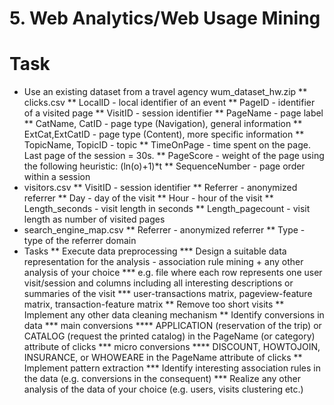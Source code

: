 # 5. Web Analytics/Web Usage Mining
# Task
* Use an existing dataset from a travel agency wum_dataset_hw.zip
** clicks.csv
** LocalID - local identifier of an event
** PageID - identifier of a visited page
** VisitID - session identifier
** PageName - page label
** CatName, CatID - page type (Navigation), general information
** ExtCat,ExtCatID - page type (Content), more specific information
** TopicName, TopicID - topic
** TimeOnPage - time spent on the page. Last page of the session = 30s.
** PageScore - weight of the page using the following heuristic: (ln(o)+1)*t
** SequenceNumber - page order within a session
* visitors.csv
** VisitID - session identifier
** Referrer - anonymized referrer
** Day - day of the visit
** Hour - hour of the visit
** Length_seconds - visit length in seconds
** Length_pagecount - visit length as number of visited pages
* search_engine_map.csv
** Referrer - anonymized referrer
** Type - type of the referrer domain
* Tasks
** Execute data preprocessing
*** Design a suitable data representation for the analysis - association rule mining + any other analysis of your choice
*** e.g. file where each row represents one user visit/session and columns including all interesting descriptions or summaries of the visit
*** user-transactions matrix, pageview-feature matrix, transaction-feature matrix
** Remove too short visits
** Implement any other data cleaning mechanism
** Identify conversions in data
*** main conversions
**** APPLICATION (reservation of the trip) or CATALOG (request the printed catalog) in the PageName (or category) attribute of clicks
*** micro conversions
**** DISCOUNT, HOWTOJOIN, INSURANCE, or WHOWEARE in the PageName attribute of clicks
** Implement pattern extraction
*** Identify interesting association rules in the data (e.g. conversions in the consequent)
*** Realize any other analysis of the data of your choice (e.g. users, visits clustering etc.)